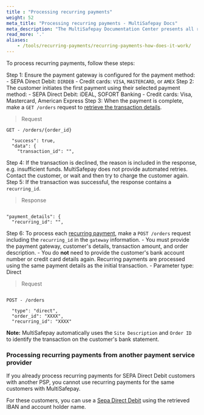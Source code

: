 ```yaml
---
title : "Processing recurring payments"
weight: 52
meta_title: "Processing recurring payments - MultiSafepay Docs"
meta_description: "The MultiSafepay Documentation Center presents all relevant information about our Plugins and API. You can also find support pages for payment methods, tools and general questions as well as the contact details of our Support and Integration Teams."
read_more: '.'
aliases:
    - /tools/recurring-payments/recurring-payments-how-does-it-work/
---
```

To process recurring payments, follow these steps:

Step 1: Ensure the payment gateway is configured for the payment method:
    - SEPA Direct Debit: `DIRDEB`
    - Credit cards: `VISA`, `MASTERCARD`, or `AMEX`
Step 2: The customer initiates the first payment using their selected payment method:
    - SEPA Direct Debit: iDEAL, SOFORT Banking
    - Credit cards: Visa, Mastercard, American Express
Step 3: When the payment is complete, make a `GET /orders` request to [retrieve the transaction details](/api/#retrieve-an-order).

> Request
```shell 
GET - /orders/{order_id}

  "success": true,
  "data": {
    "transaction_id": "",

```

Step 4: If the transaction is declined, the reason is included in the response, e.g. insufficient funds. MultiSafepay does not provide automated retries. Contact the customer, or wait and then try to charge the customer again.
Step 5: If the transaction was successful, the response contains a `recurring_id`. 

> Response
```shell 

"payment_details": {
  "recurring_id": "",

```

Step 6: To process each [recurring payment](/api/#recurring-payment), make a `POST /orders` request including the `recurring_id` in the `gateway` information.
    - You must provide the payment gateway, customer's details, transaction amount, and order description. 
    - You do **not** need to provide the customer's bank account number or credit card details again. Recurring payments are processed using the same payment details as the initial transaction. 
    - Parameter type: Direct

> Request
```shell 

POST - /orders

  "type": "direct", 
  "order_id": "XXXX", 
  "recurring_id": "XXXX" 

```

**Note:** MultiSafepay automatically uses the `Site Description` and `Order ID` to identify the transaction on the customer's bank statement.


### Processing recurring payments from another payment service provider

If you already process recurring payments for SEPA Direct Debit customers with another PSP, you cannot use recurring payments for the same customers with MultiSafepay. 

For these customers, you can use a [Sepa Direct Debit](/api/#direct-sepa-direct-debit) using the retrieved IBAN and account holder name.
